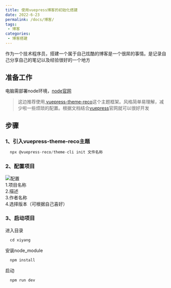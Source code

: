 ```yaml
---
title: 使用vuepress博客的初始化搭建
date: 2022-6-23
permalink: /docs/博客/
tags:
 - 博客
categories: 
 - 博客搭建
---
```


作为一个技术程序员，搭建一个属于自己炫酷的博客是一个很屌的事情。是记录自己分享自己的笔记以及经验很好的一个地方
## 准备工作
电脑需部署node环境，[node官网](http://nodejs.cn/)
>这边推荐使用,[vuepress-theme-reco](https://vuepress-theme-reco.recoluan.com/)这个主题框架。风格简单易理解，减少啦一些烦琐的配置。根据文档结合[vuepress](https://vuepress.vuejs.org/zh/)官网就可以很好开发
## 步骤
### 1、引入vuepress-theme-reco主题
``` javascript
  npx @vuepress-reco/theme-cli init 文件名称
```

### 2、配置项目

![配置](https://s1.ax1x.com/2022/06/23/jCvjcn.png)<br>
1.项目名称<br>
2.描述<br>
3.作者名称<br>
4.选择版本（可根据自己喜好）<br>
### 3、启动项目
进入目录
``` javascript
  cd xiyang
```
安装node_module
``` javascript
  npm install
```
启动
``` javascript
  npm run dev
```
